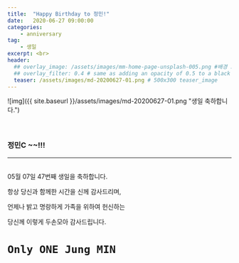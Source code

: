 ```yaml
---
title:  "Happy Birthday to 정민!"
date:   2020-06-27 09:00:00
categories: 
    - anniversary
tag:
    - 생일
excerpt: <br>
header:
  ## overlay_image: /assets/images/mm-home-page-unsplash-005.png #배경 고정
  ## overlay_filter: 0.4 # same as adding an opacity of 0.5 to a black background
  teaser: /assets/images/md-20200627-01.png # 500x300 teaser_image
---
```


![img]({{ site.baseurl }}/assets/images/md-20200627-01.png "생일 축하합니다.")
<br><br><br>

### 정민C ~~!!!
***  

<br>
05월 07일 47번째 생일을 축하합니다.

항상 당신과 함께한 시간을 신께 감사드리며,

언제나 밝고 명랑하게 가족을 위하여 헌신하는

당신께 이렇게 두손모아 감사드립니다.
  
  
  
`Only ONE Jung MIN`
===========
